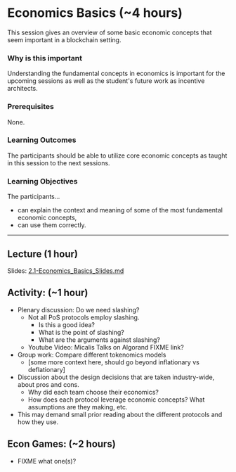 # Economics Basics (~4 hours)

This session gives an overview of some basic economic concepts that seem important in a blockchain setting.

### Why is this important

Understanding the fundamental concepts in economics is important for the upcoming sessions as well as the student's future work as incentive architects.

### Prerequisites

None.

### Learning Outcomes

The participants should be able to utilize core economic concepts as taught in this session to the next sessions.

### Learning Objectives

The participants...

- can explain the context and meaning of some of the most fundamental economic concepts,
- can use them correctly.

---

## Lecture (1 hour)

Slides: [2.1-Economics_Basics_Slides.md](./2.1-Economics_Basics_Slides.md)

## Activity: (~1 hour)

- Plenary discussion: Do we need slashing?
  - Not all PoS protocols employ slashing.
    - Is this a good idea?
    - What is the point of slashing?
    - What are the arguments against slashing?
  - Youtube Video: Micalis Talks on Algorand FIXME link?
- Group work: Compare different tokenomics models
  - [some more context here, should go beyond inflationary vs deflationary]
- Discussion about the design decisions that are taken industry-wide, about pros and cons.
  - Why did each team choose their economics?
  - How does each protocol leverage economic concepts?
    What assumptions are they making, etc.
- This may demand small prior reading about the different protocols and how they use.

## Econ Games: (~2 hours)

- FIXME what one(s)?
